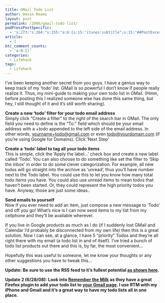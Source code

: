 ```yaml
---
title: GMail Todo List
author: Devin Reams
layout: post
permalink: /2006/gmail-todo-list/
podPressPostSpecific:
  - 's:273:"s:264:"s:255:"a:6:{s:15:"itunes:subtitle";s:15:"##PostExcerpt##";s:14:"itunes:summary";s:15:"##PostExcerpt##";s:15:"itunes:keywords";s:17:"##WordPressCats##";s:13:"itunes:author";s:10:"##Global##";s:15:"itunes:explicit";s:7:"Default";s:12:"itunes:block";s:7:"Default";}";";";'
article:
  - 1
btc_comment_counts:
  - 'a:0:{}'
categories:
  - Lifehack
tags:
  - Lifehack
---
```

I&#8217;ve been keeping another secret from you guys. I have a genius way to keep track of my &#8216;todo&#8217; list. GMail is so powerful I don&#8217;t know if people really realize it. Thus, my mini-guide to making your own todo list in GMail. (Hmm, before posting this I realized someone else has done this same thing, but hey, I still thought of it and it&#8217;s still worth sharing).

**Create a new &#8216;todo&#8217; filter for your todo email address**  
Simply click &#8220;Create a filter&#8221; to the right of the search bar in GMail. The only field you need to define is the &#8220;To:&#8221; field which should be your email address with a +todo appended to the left side of the email address. In other words, yourname+todo@gmail.com or even todo@yourdomain.com (if you&#8217;re using Google for Domains). Click &#8216;Next Step&#8217;

**Create a &#8216;todo&#8217; label to tag all your todo items**  
This is simple, click the &#8216;Apply the label&#8230;&#8217; check box and create a new label called &#8216;Todo&#8217;. You can also choose to do something like set the filter to &#8216;Skip the inbox&#8217; in order to do some clever categorization. For example, all new todos will go straight into the archive as &#8216;unread&#8217;, thus you&#8217;ll have number next to the Todo label. You could use this to let you know how many total todo items you have. You could also use unread items to mean todos that haven&#8217;t been started. Or, they could represent the high priority todos you have. Anyway, those are just some ideas..

**Send emails to yourself**  
Now if you ever need to add an item, just compose a new message to &#8216;Todo&#8217; and off you go! What&#8217;s nice is I can now send items to my list from my cellphone and they&#8217;ll be available wherever.

If you live in Google products as much as I do (if I suddenly lost GMail and Calendar I&#8217;d probably be disconnected from my own life) then this is a great solution. Now I can see, at a glance, I have 5 &#8220;priority&#8221; Todos and they&#8217;re all right there with my email (a todo list in and of itself). I&#8217;ve tried a bunch of todo list products out there and this is, by far, the most convenient&#8230;

Hopefully this was useful to someone, let me know your thoughts or any other suggestions you have to tweak this&#8230;

**Update: Be sure to use the RSS feed to it&#8217;s fullest potential [as shown here][1].**

**Update 2 (6/28/08): Look into [Remember the Milk][2] as they have a great Firefox plugin to add your todo list to [your Gmail page][3]. I use RTM with my iPhone and Gmail and it&#8217;s a great way to have my todo lists all in one place.**

 [1]: http://devin.reams.me/2007/gmail-todo-redux/
 [2]: http://www.rememberthemilk.com/
 [3]: http://www.rememberthemilk.com/services/gmail/